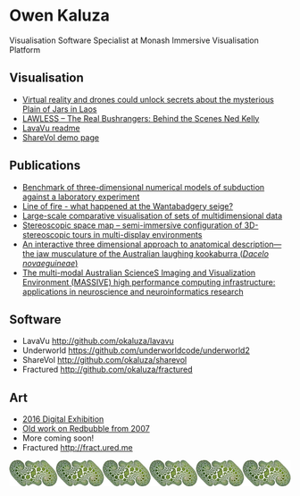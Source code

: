 Owen Kaluza 
===========
Visualisation Software Specialist at Monash Immersive Visualisation Platform

## Visualisation
- [Virtual reality and drones could unlock secrets about the mysterious Plain of Jars in Laos](http://www.abc.net.au/news/2016-10-18/vr-and-drones-could-unlock-secrets-about-the-plain-of-jars-laos/7938520)
- [LAWLESS – The Real Bushrangers: Behind the Scenes Ned Kelly](https://www.historychannel.com.au/shows/lawless-the-real-bushrangers/video/lawless-the-real-bushrangers-behind-the-scenes-ned-kelly/)
- [LavaVu readme](https://github.com/OKaluza/LavaVu/blob/master/README.md)
- [ShareVol demo page](http://owen.kaluza.id.au/sharevol/)

## Publications
- [Benchmark of three-dimensional numerical models of subduction against a laboratory experiment](https://www.sciencedirect.com/science/article/pii/S0031920118300360)
- [Line of fire - what happened at the Wantabadgery seige?](https://www.ncbi.nlm.nih.gov/pubmed/29058106)
- [Large-scale comparative visualisation of sets of multidimensional data](https://peerj.com/articles/cs-88/)
- [Stereoscopic space map – semi-immersive configuration of 3D-stereoscopic tours in multi-display environments](https://research.monash.edu/en/publications/stereoscopic-space-map-semi-immersive-configuration-of-3d-stereos)
- [An interactive three dimensional approach to anatomical description—the jaw musculature of the Australian laughing kookaburra (_Dacelo novaeguineae_)](https://peerj.com/articles/355/)
- [The multi-modal Australian ScienceS Imaging and Visualization Environment (MASSIVE) high performance computing infrastructure: applications in neuroscience and neuroinformatics research](https://www.ncbi.nlm.nih.gov/pubmed/24734019)

## Software
- LavaVu http://github.com/okaluza/lavavu
- Underworld https://github.com/underworldcode/underworld2
- ShareVol http://github.com/okaluza/sharevol
- Fractured http://github.com/okaluza/fractured

## Art
- [2016 Digital Exhibition](http://owen.kaluza.id.au/2016)
- [Old work on Redbubble from 2007](http://redbubble.com/people/owenk) 
- More coming soon!
- Fractured http://fract.ured.me

![border-image](natural-order-border_sm.jpg)
<!--stackedit_data:
eyJoaXN0b3J5IjpbOTM2ODk3MDIzLC01MTkxMzksNjM4Njk3Mj
YyLC0zMzI3OTM4NCw3NTQ2Mzk0NDYsLTEzMjk3NjQ1OTFdfQ==

-->
